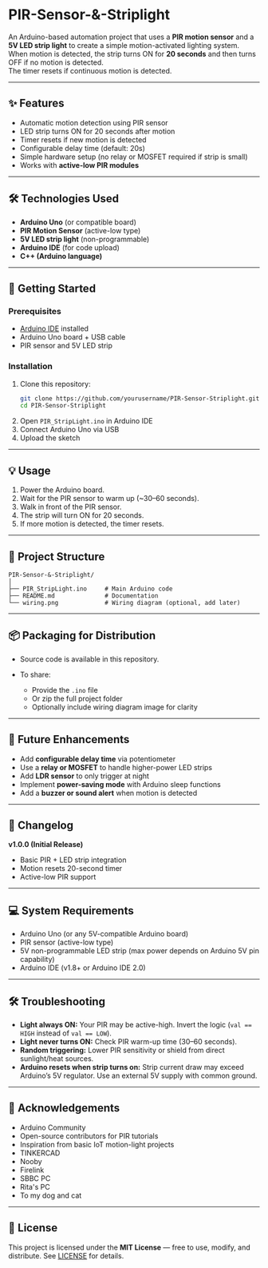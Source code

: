 # PIR-Sensor-&-Striplight

An Arduino-based automation project that uses a **PIR motion sensor** and a **5V LED strip light** to create a simple motion-activated lighting system.  
When motion is detected, the strip turns ON for **20 seconds** and then turns OFF if no motion is detected.  
The timer resets if continuous motion is detected.

---

## ✨ Features
- Automatic motion detection using PIR sensor  
- LED strip turns ON for 20 seconds after motion  
- Timer resets if new motion is detected  
- Configurable delay time (default: 20s)  
- Simple hardware setup (no relay or MOSFET required if strip is small)  
- Works with **active-low PIR modules**  

---

## 🛠 Technologies Used
- **Arduino Uno** (or compatible board)  
- **PIR Motion Sensor** (active-low type)  
- **5V LED strip light** (non-programmable)  
- **Arduino IDE** (for code upload)  
- **C++ (Arduino language)**  

---

## 🚀 Getting Started

### Prerequisites
- [Arduino IDE](https://www.arduino.cc/en/software) installed  
- Arduino Uno board + USB cable  
- PIR sensor and 5V LED strip  

### Installation
1. Clone this repository:  
   ```bash
   git clone https://github.com/yourusername/PIR-Sensor-Striplight.git
   cd PIR-Sensor-Striplight
2. Open `PIR_StripLight.ino` in Arduino IDE
3. Connect Arduino Uno via USB
4. Upload the sketch

---

## 💡 Usage

1. Power the Arduino board.
2. Wait for the PIR sensor to warm up (~30–60 seconds).
3. Walk in front of the PIR sensor.
4. The strip will turn ON for 20 seconds.
5. If more motion is detected, the timer resets.

---

## 📂 Project Structure

```
PIR-Sensor-&-Striplight/
│
├── PIR_StripLight.ino     # Main Arduino code
├── README.md              # Documentation
└── wiring.png             # Wiring diagram (optional, add later)
```

---

## 📦 Packaging for Distribution

* Source code is available in this repository.
* To share:

  * Provide the `.ino` file
  * Or zip the full project folder
  * Optionally include wiring diagram image for clarity

---

## 🔮 Future Enhancements

* Add **configurable delay time** via potentiometer
* Use a **relay or MOSFET** to handle higher-power LED strips
* Add **LDR sensor** to only trigger at night
* Implement **power-saving mode** with Arduino sleep functions
* Add a **buzzer or sound alert** when motion is detected

---

## 📝 Changelog

**v1.0.0 (Initial Release)**

* Basic PIR + LED strip integration
* Motion resets 20-second timer
* Active-low PIR support

---

## 💻 System Requirements

* Arduino Uno (or any 5V-compatible Arduino board)
* PIR sensor (active-low type)
* 5V non-programmable LED strip (max power depends on Arduino 5V pin capability)
* Arduino IDE (v1.8+ or Arduino IDE 2.0)

---

## 🛠 Troubleshooting

* **Light always ON:**
  Your PIR may be active-high. Invert the logic (`val == HIGH` instead of `val == LOW`).
* **Light never turns ON:**
  Check PIR warm-up time (30–60 seconds).
* **Random triggering:**
  Lower PIR sensitivity or shield from direct sunlight/heat sources.
* **Arduino resets when strip turns on:**
  Strip current draw may exceed Arduino’s 5V regulator. Use an external 5V supply with common ground.

---

## 🙏 Acknowledgements

* Arduino Community
* Open-source contributors for PIR tutorials
* Inspiration from basic IoT motion-light projects
* TINKERCAD
* Nooby
* Firelink
* SBBC PC
* Rita's PC
* To my dog and cat

---

## 📜 License

This project is licensed under the **MIT License** — free to use, modify, and distribute.
See [LICENSE](LICENSE) for details.



